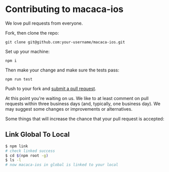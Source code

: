 # Contributing to macaca-ios

We love pull requests from everyone.

Fork, then clone the repo:

    git clone git@github.com:your-username/macaca-ios.git

Set up your machine:

    npm i

Then make your change and make sure the tests pass:

    npm run test

Push to your fork and [submit a pull request][pr].

[pr]: https://github.com/macacajs/macaca-ios/compare/

At this point you're waiting on us. We like to at least comment on pull requests
within three business days (and, typically, one business day). We may suggest
some changes or improvements or alternatives.

Some things that will increase the chance that your pull request is accepted:

## Link Global To Local

``` bash
$ npm link
# check linked success
$ cd $(npm root -g)
$ ls -l
# now macaca-ios in global is linked to your local
```
